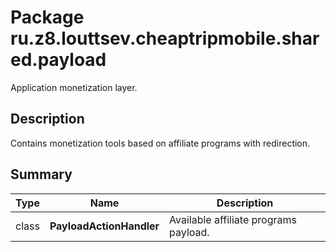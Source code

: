 # Package ru.z8.louttsev.cheaptripmobile.shared.payload

Application monetization layer.

## Description

Contains monetization tools based on affiliate programs with redirection.

## Summary

Type                  | Name                            | Description
----------------------|---------------------------------|-----------------------------------------------
class                 | **PayloadActionHandler**        | Available affiliate programs payload.